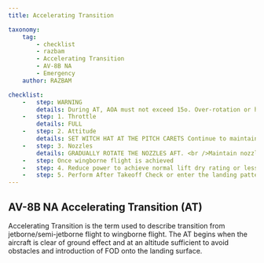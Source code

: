```yaml
---
title: Accelerating Transition 

taxonomy:
    tag:
        - checklist
        - razbam
        - Accelerating Transition 
        - AV-8B NA
        - Emergency
    author: RAZBAM

checklist:
    -   step: WARNING 
        details: During AT, AOA must not exceed 15o. Over-rotation or high rotational rates may result in the AOA rising uncontrollably even with stick full forward. Uncontrollable pitch ups are most likely to occur at extreme aft CG loadings and/or with the wing flaps deflected more than 25o.
    -   step: 1. Throttle 
        details: FULL 
    -   step: 2. Attitude 
        details: SET WITCH HAT AT THE PITCH CARETS Continue to maintain wings level and vane centered. 
    -   step: 3. Nozzles 
        details: GRADUALLY ROTATE THE NOZZLES AFT. <br />Maintain nozzle angle of 25o or greater while in STOL flaps <br />Nozzle rotation should enable the aircraft to maintain a slight climb. 
    -   step: Once wingborne flight is achieved 
    -   step: 4. Reduce power to achieve normal lift dry rating or less and stop water flow (if required). 
    -   step: 5. Perform After Takeoff Check or enter the landing pattern.
---
```


## AV-8B NA Accelerating Transition (AT) 
Accelerating Transition is the term used to describe transition from jetborne/semi-jetborne flight to wingborne flight. The AT begins when the aircraft is clear of ground effect and at an altitude sufficient to avoid obstacles and introduction of FOD onto the landing surface. 
